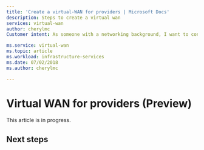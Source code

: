 ```yaml
---
title: 'Create a virtual-WAN for providers | Microsoft Docs'
description: Steps to create a virtual wan
services: virtual-wan
author: cherylmc
Customer intent: As someone with a networking background, I want to connect my local site to my VNets using virtual-wan.

ms.service: virtual-wan
ms.topic: article
ms.workload: infrastructure-services
ms.date: 07/02/2018
ms.author: cherylmc

---
```

# Virtual WAN for providers (Preview)

This article is in progress.



## Next steps